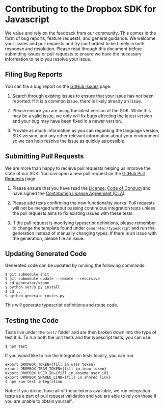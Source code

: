 # Contributing to the Dropbox SDK for Javascript
We value and rely on the feedback from our community. This comes in the form of bug reports, feature requests, and general guidance. We welcome your issues and pull requests and try our hardest to be timely in both response and resolution. Please read through this document before submitting issues or pull requests to ensure we have the necessary information to help you resolve your issue.

## Filing Bug Reports
You can file a bug report on the [GitHub Issues][issues] page.

1. Search through existing issues to ensure that your issue has not been reported. If it is a common issue, there is likely already an issue.

2. Please ensure you are using the latest version of the SDK. While this may be a valid issue, we only will fix bugs affecting the latest version and your bug may have been fixed in a newer version.

3. Provide as much information as you can regarding the language version, SDK version, and any other relevant information about your environment so we can help resolve the issue as quickly as possible.

## Submitting Pull Requests

We are more than happy to recieve pull requests helping us improve the state of our SDK. You can open a new pull request on the [GitHub Pull Requests][pr] page.

1. Please ensure that you have read the [License][license], [Code of Conduct][coc] and have signed the [Contributing License Agreement (CLA)][cla].

2. Please add tests confirming the new functionality works. Pull requests will not be merged without passing continuous integration tests unless the pull requests aims to fix existing issues with these tests.

3. If the pull request is modifying typescript definitions, please remember to change the template found under `generator/typescript` and run the generation instead of manually changing types.  If there is an issue with the generation, please file an issue.

## Updating Generated Code

Generated code can be updated by running the following commands:

```
$ git submodule init
$ git submodule update --remote --recursive
$ cd generator/stone
$ python setup.py install
$ cd ..
$ python generate_routes.py
```

This will generate typescript definitions and route code.

## Testing the Code

Tests live under the `test/` folder and are then broken down into the type of test it is.  To run both the unit tests and the typescript tests, you can use:

```
$ npm test
```

If you would like to run the integration tests locally, you can run: 

```
export DROPBOX_TOKEN={fill in user token}
export DROPBOX_TEAM_TOKEN={fill in team token}
export DROPBOX_USER_ID={fill in assume user id}
export DROPBOX_SHARED_LINK={fill in shared link}
$ npm run test:integration
```

Note: If you do not have all of these tokens available, we run integration tests as a part of pull request validation and you are able to rely on those if you are unable to obtain yourself.

[issues]: https://github.com/dropbox/dropbox-sdk-js/issues
[pr]: https://github.com/dropbox/dropbox-sdk-js/pulls
[coc]: https://github.com/dropbox/dropbox-sdk-js/blob/master/CODE_OF_CONDUCT.md
[license]: https://github.com/dropbox/dropbox-sdk-js/blob/master/LICENSE
[cla]: https://opensource.dropbox.com/cla/
